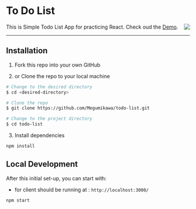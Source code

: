 # To Do List

<img align="right" src="![ezgif com-gif-maker](https://user-images.githubusercontent.com/55644602/144761379-32a0b505-815b-4ded-b6e1-69f4af3c83b4.gif)
">

This is Simple Todo List App for practicing React.
Check oud the [Demo](https://todo-list-react-app-practice.herokuapp.com/).

---
## Installation

1. Fork this repo into your own GitHub 

2. or Clone the repo to your local machine

```bash
# Change to the desired directory
$ cd <desired-directory>

# Clone the repo
$ git clone https://github.com/Megumikawa/todo-list.git

# Change to the project directory
$ cd todo-list
```

3. Install dependencies

```bash
npm install
```

## Local Development

After this initial set-up, you can start with:
- for client should be running at : `http://localhost:3000/`

```bash
npm start
```
